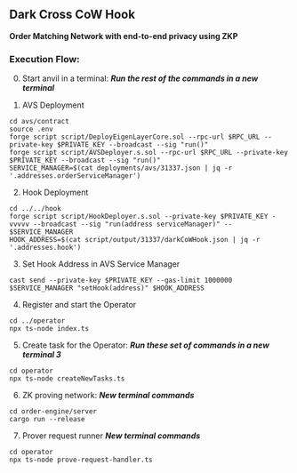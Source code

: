 ## Dark Cross CoW Hook 

**Order Matching Network with end-to-end privacy using ZKP**

### Execution Flow:

0. Start anvil in a terminal:
***Run the rest of the commands in a new terminal***

1. AVS Deployment 
```
cd avs/contract
source .env
forge script script/DeployEigenLayerCore.sol --rpc-url $RPC_URL --private-key $PRIVATE_KEY --broadcast --sig "run()" 
forge script script/AVSDeployer.s.sol --rpc-url $RPC_URL --private-key $PRIVATE_KEY --broadcast --sig "run()"
SERVICE_MANAGER=$(cat deployments/avs/31337.json | jq -r '.addresses.orderServiceManager')
```
2. Hook Deployment
```
cd ../../hook 
forge script script/HookDeployer.s.sol --private-key $PRIVATE_KEY -vvvvv --broadcast --sig "run(address serviceManager)" -- $SERVICE_MANAGER
HOOK_ADDRESS=$(cat script/output/31337/darkCoWHook.json | jq -r '.addresses.hook')
```
3. Set Hook Address in AVS Service Manager
```
cast send --private-key $PRIVATE_KEY --gas-limit 1000000 $SERVICE_MANAGER "setHook(address)" $HOOK_ADDRESS
```
4. Register and start the Operator
```
cd ../operator
npx ts-node index.ts
```
5. Create task for the Operator:
   ***Run these set of commands in a new terminal 3***
```
cd operator
npx ts-node createNewTasks.ts
```
6. ZK proving network:
***New terminal commands***
```
cd order-engine/server
cargo run --release
```
7. Prover request runner
***New terminal commands***
```
cd operator
npx ts-node prove-request-handler.ts
```
